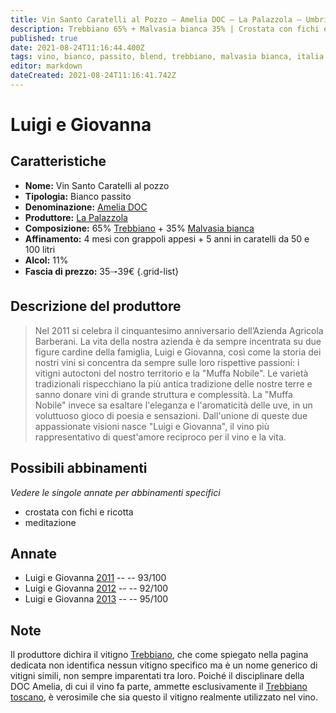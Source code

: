 ```yaml
---
title: Vin Santo Caratelli al Pozzo – Amelia DOC – La Palazzola – Umbria (IT) – 35🠒39€ – 5★
description: Trebbiano 65% + Malvasia bianca 35% | Crostata con fichi e ricotta – Meditazione
published: true
date: 2021-08-24T11:16:44.400Z
tags: vino, bianco, passito, blend, trebbiano, malvasia bianca, italia, umbria, crostata con fichi e ricotta, meditazione, 35🠒39€, 5 stelle
editor: markdown
dateCreated: 2021-08-24T11:16:41.742Z
---
```


# Luigi e Giovanna

## Caratteristiche
- **Nome:** Vin Santo Caratelli al pozzo
- **Tipologia:** Bianco passito
- **Denominazione:** [Amelia DOC](/denominazioni/Italia/Umbria/DOC/Amelia) 
- **Produttore:** [La Palazzola](/produttori/Italia/Umbria/La-Palazzola) 
- **Composizione:** 65% [Trebbiano](/vitigni/Italia/bacca-bianca/trebbiano) + 35% [Malvasia bianca](/vitigni/Italia/bacca-bianca/malvasia-bianca)
- **Affinamento:** 4 mesi con grappoli appesi + 5 anni in caratelli da 50 e 100 litri 
- **Alcol:** 11%
- **Fascia di prezzo:** 35🠒39€
{.grid-list}

## Descrizione del produttore

> Nel 2011 si celebra il cinquantesimo anniversario dell’Azienda Agricola Barberani. La vita della nostra azienda è da sempre incentrata su due figure cardine della famiglia, Luigi e Giovanna, così come la storia dei nostri vini si concentra da sempre sulle loro rispettive passioni: i vitigni autoctoni del nostro territorio e la "Muffa Nobile". Le varietà tradizionali rispecchiano la più antica tradizione delle nostre terre e sanno donare vini di grande struttura e complessità. La "Muffa Nobile" invece sa esaltare l'eleganza e l'aromaticità delle uve, in un voluttuoso gioco di poesia e sensazioni. Dall'unione di queste due appassionate visioni nasce "Luigi e Giovanna", il vino più rappresentativo di quest'amore reciproco per il vino e la vita.


## Possibili abbinamenti
*Vedere le singole annate per abbinamenti specifici*

- crostata con fichi e ricotta
- meditazione

## Annate
- Luigi e Giovanna [2011](vini/Italia/Trentino/Poier-e-Sandri/Palai/2011) -- <span class="star-5"></span> -- 93/100
- Luigi e Giovanna [2012](vini/Italia/Trentino/Poier-e-Sandri/Palai/2012) -- <span class="star-5"></span> -- 92/100
- Luigi e Giovanna [2013](vini/Italia/Trentino/Poier-e-Sandri/Palai/2013) -- <span class="star-5"></span> -- 95/100

## Note
Il produttore dichira il vitigno [Trebbiano](/vitigni/Italia/bacca-bianca/trebbiano), che come spiegato nella pagina dedicata non identifica nessun vitigno specifico ma è un nome generico di vitigni simili, non sempre imparentati tra loro. Poiché il disciplinare della DOC Amelia, di cui il vino fa parte, ammette esclusivamente il [Trebbiano toscano](/vitigni/Italia/bacca-bianca/trebbiano-toscano), è verosimile che sia questo il vitigno realmente utilizzato nel vino.
